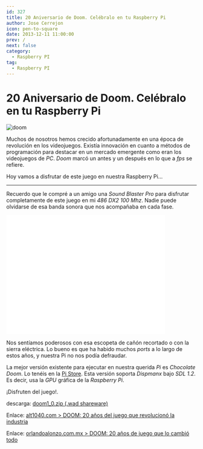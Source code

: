 ```yaml
---
id: 327
title: 20 Aniversario de Doom. Celébralo en tu Raspberry Pi
author: Jose Cerrejon
icon: pen-to-square
date: 2013-12-11 11:00:00
prev: /
next: false
category:
  - Raspberry PI
tag:
  - Raspberry PI
---
```


# 20 Aniversario de Doom. Celébralo en tu Raspberry Pi

![doom](/images/2013/12/doom-20.jpg)

Muchos de nosotros hemos crecido afortunadamente en una época de revolución en los videojuegos. Existía innovación en cuanto a métodos de programación para destacar en un mercado emergente como eran los videojuegos de *PC*. *Doom* marcó un antes y un después en lo que a *fps* se refiere.

Hoy vamos a disfrutar de este juego en nuestra Raspberry Pi…

- - -
Recuerdo que le compré a un amigo una *Sound Blaster Pro* para disfrutar completamente de este juego en mi *486 DX2 100 Mhz*. Nadie puede olvidarse de esa banda sonora que nos acompañaba en cada fase. 

<iframe width="420" height="315" src="//www.youtube.com/embed/BEECC3xoCVU" frameborder="0" allowfullscreen></iframe>

Nos sentíamos poderosos con esa escopeta de cañón recortado o con la sierra eléctrica. Lo bueno es que ha habido muchos *ports* a lo largo de estos años, y nuestra Pi no nos podía defraudar.

La mejor versión existente para ejecutar en nuestra querida *Pi* es *Chocolate Doom*. Lo tenéis en la [Pi Store](http://store.raspberrypi.com/projects/chocodoom). Esta versión soporta *Dispmanx* bajo *SDL 1.2*. Es decir, usa la *GPU* gráfica de la *Raspberry Pi*.

¡Disfruten del juego!.

descarga: [doom1_0.zip (.wad shareware)](http://www.doomworld.com/idgames/?id=6)

Enlace: [alt1040.com > DOOM: 20 años del juego que revolucionó la industria](http://alt1040.com/2013/12/doom-20-aniversario)

Enlace: [orlandoalonzo.com.mx > DOOM: 20 años de juego que lo cambió todo](http://www.orlandoalonzo.com.mx/tecnologia/doom-20-anos-de-juego-que-lo-cambio-todo/)